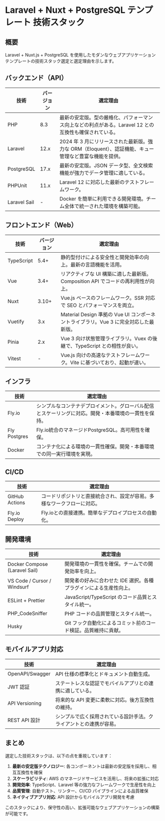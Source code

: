 # Laravel + Nuxt + PostgreSQL テンプレート 技術スタック

## 概要

Laravel + Nuxt.js + PostgreSQL を使用したモダンなウェブアプリケーションテンプレートの技術スタック選定と選定理由を示します。

## バックエンド（API）

| 技術         | バージョン | 選定理由                                                                                               |
| ------------ | ---------- | ------------------------------------------------------------------------------------------------------ |
| PHP          | 8.3        | 最新の安定版。型の厳格化、パフォーマンス向上などの利点がある。Laravel 12 との互換性も確保されている。  |
| Laravel      | 12.x       | 2024 年 3 月にリリースされた最新版。強力な ORM（Eloquent）、認証機能、キュー管理など豊富な機能を提供。 |
| PostgreSQL   | 17.x       | 最新の安定版。JSON データ型、全文検索機能が強力でデータ管理に適している。                            |
| PHPUnit      | 11.x       | Laravel 12 に対応した最新のテストフレームワーク。                                                      |
| Laravel Sail | -          | Docker を簡単に利用できる開発環境。チーム全体で統一された環境を構築可能。                              |

## フロントエンド（Web）

| 技術       | バージョン | 選定理由                                                                             |
| ---------- | ---------- | ------------------------------------------------------------------------------------ |
| TypeScript | 5.4+       | 静的型付けによる安全性と開発効率の向上。最新の言語機能を活用。                       |
| Vue        | 3.4+       | リアクティブな UI 構築に適した最新版。Composition API でコードの再利用性が向上。     |
| Nuxt       | 3.10+      | Vue.js ベースのフレームワーク。SSR 対応で SEO とパフォーマンスを両立。               |
| Vuetify    | 3.x        | Material Design 準拠の Vue UI コンポーネントライブラリ。Vue 3 に完全対応した最新版。 |
| Pinia      | 2.x        | Vue 3 向け状態管理ライブラリ。Vuex の後継で、TypeScript との相性が良い。             |
| Vitest     | -          | Vue.js 向けの高速なテストフレームワーク。Vite に基づいており、起動が速い。           |

## インフラ

| 技術                          | 選定理由                                                                                                                                       |
| ----------------------------- | ---------------------------------------------------------------------------------------------------------------------------------------------- |
| Fly.io                        | シンプルなコンテナデプロイメント。グローバル配信とスケーリングに対応。開発・本番環境の一貫性を保持。                                            |
| Fly Postgres                  | Fly.io統合のマネージドPostgreSQL。高可用性を確保。                                                                                             |
| Docker                        | コンテナ化による環境の一貫性確保。開発・本番環境での同一実行環境を実現。                                                                         |

## CI/CD

| 技術                         | 選定理由                                                               |
| ---------------------------- | ---------------------------------------------------------------------- |
| GitHub Actions               | コードリポジトリと直接統合され、設定が容易。多様なワークフローに対応。 |
| Fly.io Deploy                | Fly.ioとの直接連携。簡単なデプロイプロセスの自動化。                   |

## 開発環境

| 技術                          | 選定理由                                                          |
| ----------------------------- | ----------------------------------------------------------------- |
| Docker Compose (Laravel Sail) | 開発環境の一貫性を確保。チームでの開発効率を向上。                |
| VS Code / Cursor / Windsurf   | 開発者の好みに合わせた IDE 選択。各種プラグインによる生産性向上。 |
| ESLint + Prettier             | JavaScript/TypeScript のコード品質とスタイル統一。                |
| PHP_CodeSniffer               | PHP コードの品質管理とスタイル統一。                              |
| Husky                         | Git フック自動化によるコミット前のコード検証。品質維持に貢献。    |

## モバイルアプリ対応

| 技術            | 選定理由                                                           |
| --------------- | ------------------------------------------------------------------ |
| OpenAPI/Swagger | API 仕様の標準化とドキュメント自動生成。                           |
| JWT 認証        | ステートレスな認証でモバイルアプリとの連携に適している。           |
| API Versioning  | 将来的な API 変更に柔軟に対応。後方互換性の維持。                  |
| REST API 設計   | シンプルで広く採用されている設計手法。クライアントとの連携が容易。 |

## まとめ

選定した技術スタックは、以下の点を重視しています：

1. **最新の安定版テクノロジー**: 各コンポーネントは最新の安定版を採用し、相互互換性を確保
2. **スケーラビリティ**: AWS のマネージドサービスを活用し、将来の拡張に対応
3. **開発効率**: TypeScript、Laravel 等の強力なフレームワークで生産性を向上
4. **品質管理**: 自動テスト、リンター、CI/CD パイプラインによる品質確保
5. **ネイティブアプリ対応**: API 設計からモバイルアプリ開発を考慮

このスタックにより、保守性の高い、拡張可能なウェブアプリケーションの構築が可能です。
